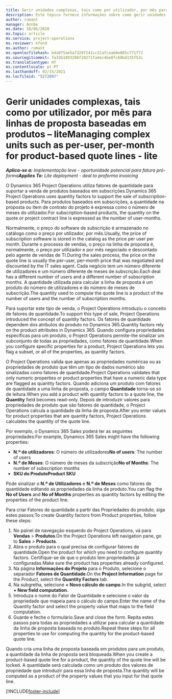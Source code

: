 ```yaml
---
title: Gerir unidades complexas, tais como por utilizador, por mês para linhas de proposta baseadas em produtos – lite
description: Este tópico fornece informações sobre como gerir unidades complexas para linhas de proposta baseadas em produtos.
author: rumant
manager: Annbe
ms.date: 10/06/2020
ms.topic: article
ms.service: project-operations
ms.reviewer: kfend
ms.author: rumant
ms.openlocfilehash: b4a075ae5a7329f241cc31afceab0e085c771f72
ms.sourcegitcommit: fa32b1893286f20271fa4ec4be8fc68bd135f53c
ms.translationtype: HT
ms.contentlocale: pt-PT
ms.lasthandoff: 02/15/2021
ms.locfileid: "5272897"
---
```

# <a name="managing-complex-units-such-as-per-user-per-month-for-product-based-quote-lines---lite"></a><span data-ttu-id="cb386-103">Gerir unidades complexas, tais como por utilizador, por mês para linhas de proposta baseadas em produtos – lite</span><span class="sxs-lookup"><span data-stu-id="cb386-103">Managing complex units such as per-user, per-month for product-based quote lines - lite</span></span>

<span data-ttu-id="cb386-104">_**Aplica-se a:** Implementação leve - oportunidade potencial para fatura pró-forma_</span><span class="sxs-lookup"><span data-stu-id="cb386-104">_**Applies To:** Lite deployment - deal to proforma invoicing_</span></span>

<span data-ttu-id="cb386-105">O Dynamics 365 Project Operations utiliza fatores de quantidade para suportar a venda de produtos baseados em subscrições.</span><span class="sxs-lookup"><span data-stu-id="cb386-105">Dynamics 365 Project Operations uses quantity factors to support the sale of subscription-based products.</span></span> <span data-ttu-id="cb386-106">Para produtos baseados em subscrições, a quantidade na proposta ou item de contrato do projeto é expressa como o número de meses do utilizador.</span><span class="sxs-lookup"><span data-stu-id="cb386-106">For subscription-based products, the quantity on the quote or project contract line is expressed as the number of user-months.</span></span>

<span data-ttu-id="cb386-107">Normalmente, o preço do software de subscrição é armazenado no catálogo como o preço por utilizador, por mês.</span><span class="sxs-lookup"><span data-stu-id="cb386-107">Usually, the price of subscription software is stored in the catalog as the price per user per month.</span></span> <span data-ttu-id="cb386-108">Durante o processo de vendas, o preço na linha de proposta é, normalmente, o preço por utilizador e por mês negociado e descontado pelo agente de vendas de TI.</span><span class="sxs-lookup"><span data-stu-id="cb386-108">During the sales process, the price on the quote line is usually the per-user, per-month price that was negotiated and discounted by the IT sales agent.</span></span> <span data-ttu-id="cb386-109">Cada negócio tem um número diferente de utilizadores e um número diferente de meses de subscrição.</span><span class="sxs-lookup"><span data-stu-id="cb386-109">Each deal has a different number of users and a different number of subscription months.</span></span> <span data-ttu-id="cb386-110">A quantidade utilizada para calcular a linha de proposta é um produto do número de utilizadores e do número de meses de subscrição.</span><span class="sxs-lookup"><span data-stu-id="cb386-110">The quantity used to compute the quote line is a product of the number of users and the number of subscription months.</span></span>

<span data-ttu-id="cb386-111">Para suportar este tipo de venda, o Project Operations introduziu o conceito de fatores de quantidade.</span><span class="sxs-lookup"><span data-stu-id="cb386-111">To support this type of sale, Project Operations introduced the concept of quantity factors.</span></span> <span data-ttu-id="cb386-112">Os fatores de quantidade dependem dos atributos do produto no Dynamics 365.</span><span class="sxs-lookup"><span data-stu-id="cb386-112">Quantity factors rely on the product attributes in Dynamics 365.</span></span> <span data-ttu-id="cb386-113">Quando configura propriedades específicas para um produto, o Project Operations permite-lhe sinalizar um subconjunto de todas as propriedades, como fatores de quantidade.</span><span class="sxs-lookup"><span data-stu-id="cb386-113">When you configure specific properties for a product, Project Operations lets you flag a subset, or all of the properties, as quantity factors.</span></span>

<span data-ttu-id="cb386-114">O Project Operations valida que apenas as propriedades numéricas ou as propriedades de produto que têm um tipo de dados numérico são sinalizadas como fatores de quantidade.</span><span class="sxs-lookup"><span data-stu-id="cb386-114">Project Operations validates that only numeric properties or product properties that have a numeric data type are flagged as quantity factors.</span></span> <span data-ttu-id="cb386-115">Quando adiciona um produto com fatores de quantidade a uma linha de proposta, o campo **Quantidade** torna-se só de leitura.</span><span class="sxs-lookup"><span data-stu-id="cb386-115">When you add a product with quantity factors to a quote line, the **Quantity** field becomes read-only.</span></span> <span data-ttu-id="cb386-116">Depois de introduzir valores para propriedades de produto que são fatores de quantidade, o Project Operations calcula a quantidade da linha de proposta.</span><span class="sxs-lookup"><span data-stu-id="cb386-116">After you enter values for product properties that are quantity factors, Project Operations calculates the quantity of the quote line.</span></span>

<span data-ttu-id="cb386-117">Por exemplo, o Dynamics 365 Sales poderá ter as seguintes propriedades:</span><span class="sxs-lookup"><span data-stu-id="cb386-117">For example, Dynamics 365 Sales might have the following properties:</span></span>

- <span data-ttu-id="cb386-118">**N.º de utilizadores**: O número de utilizadores</span><span class="sxs-lookup"><span data-stu-id="cb386-118">**No of users**: The number of users</span></span>
- <span data-ttu-id="cb386-119">**N.º de Meses**: O número de meses da subscrição</span><span class="sxs-lookup"><span data-stu-id="cb386-119">**No of Months**: The number of subscription months</span></span>
- <span data-ttu-id="cb386-120">**SKU do Produto**</span><span class="sxs-lookup"><span data-stu-id="cb386-120">**Product SKU**</span></span>

<span data-ttu-id="cb386-121">Pode sinalizar o **N.º de Utilizadores** e **N.º de Meses** como fatores de quantidade editando as propriedades da linha de produto.</span><span class="sxs-lookup"><span data-stu-id="cb386-121">You can flag the **No of Users** and **No of Months** properties as quantity factors by editing the properties of the product line.</span></span>

<span data-ttu-id="cb386-122">Para criar Fatores de quantidade a partir das Propriedades do produto, siga estes passos:</span><span class="sxs-lookup"><span data-stu-id="cb386-122">To create Quantity factors from Product properties, follow these steps:</span></span>

1. <span data-ttu-id="cb386-123">No painel de navegação esquerdo do Project Operations, vá para **Vendas** > **Produtos**.</span><span class="sxs-lookup"><span data-stu-id="cb386-123">On the Project Operations left navigation pane, go to **Sales** > **Products**.</span></span>
2. <span data-ttu-id="cb386-124">Abra o produto para o qual precisa de configurar fatores de quantidade.</span><span class="sxs-lookup"><span data-stu-id="cb386-124">Open the product for which you need to configure quantity factors.</span></span> <span data-ttu-id="cb386-125">Certifique-se de que o produto tem propriedades já configuradas.</span><span class="sxs-lookup"><span data-stu-id="cb386-125">Make sure the product has properties already configured.</span></span>
3. <span data-ttu-id="cb386-126">Na página **Informações do Projeto** para o Produto, selecione o separador **Fatores de Quantidade**.</span><span class="sxs-lookup"><span data-stu-id="cb386-126">On the **Project Information** page for the Product, select the **Quantity Factors** tab.</span></span>
4. <span data-ttu-id="cb386-127">Na subgrelha, selecione **+ Novo cálculo do campo**.</span><span class="sxs-lookup"><span data-stu-id="cb386-127">In the subgrid, select **+ New field computation**.</span></span>
5. <span data-ttu-id="cb386-128">Introduza o nome do Fator de Quantidade e selecione o valor da propriedade que mapeia para o cálculo do campo.</span><span class="sxs-lookup"><span data-stu-id="cb386-128">Enter the name of the Quantity factor and select the property value that maps to the field computation.</span></span>
6. <span data-ttu-id="cb386-129">Guarde e feche o formulário.</span><span class="sxs-lookup"><span data-stu-id="cb386-129">Save and close the form.</span></span> <span data-ttu-id="cb386-130">Repita estes passos para todas as propriedades a utilizar para calcular a quantidade da linha de proposta baseada no produto.</span><span class="sxs-lookup"><span data-stu-id="cb386-130">Repeat these steps for all properties to use for computing the quantity for the product-based quote line.</span></span>

<span data-ttu-id="cb386-131">Quando cria uma linha de proposta baseada em produtos para um produto, a quantidade da linha de proposta será bloqueada.</span><span class="sxs-lookup"><span data-stu-id="cb386-131">When you create a product-based quote line for a product, the quantity of the quote line will be locked.</span></span> <span data-ttu-id="cb386-132">A quantidade será calculada como um produto dos valores de propriedade que introduzir para essa linha de proposta.</span><span class="sxs-lookup"><span data-stu-id="cb386-132">The quantity will be computed as a product of the property values that you input for that quote line.</span></span>


[!INCLUDE[footer-include](../../includes/footer-banner.md)]